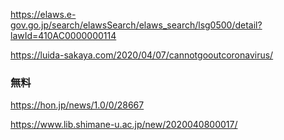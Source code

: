 https://elaws.e-gov.go.jp/search/elawsSearch/elaws_search/lsg0500/detail?lawId=410AC0000000114

https://luida-sakaya.com/2020/04/07/cannotgooutcoronavirus/

### 無料

https://hon.jp/news/1.0/0/28667

https://www.lib.shimane-u.ac.jp/new/2020040800017/

